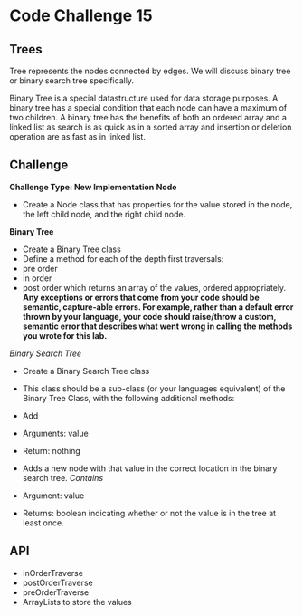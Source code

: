 # Code Challenge 15
## Trees
Tree represents the nodes connected by edges. We will discuss binary tree or binary search tree specifically.

Binary Tree is a special datastructure used for data storage purposes. A binary tree has a special condition that each node can have a maximum of two children. A binary tree has the benefits of both an ordered array and a linked list as search is as quick as in a sorted array and insertion or deletion operation are as fast as in linked list.

## Challenge

**Challenge Type: New Implementation**
**Node**

- Create a Node class that has properties for the value stored in the node, the left child node, and the right child node.

**Binary Tree**

- Create a Binary Tree class
- Define a method for each of the depth first traversals:
- pre order
- in order
- post order which returns an array of the values, ordered appropriately.
**Any exceptions or errors that come from your code should be semantic, capture-able errors. For example, rather than a default error thrown by your language, your code should raise/throw a custom, semantic error that describes what went wrong in calling the methods you wrote for this lab.**

*Binary Search Tree*

- Create a Binary Search Tree class
- This class should be a sub-class (or your languages equivalent) of the Binary Tree Class, with the following additional methods:
- Add
- Arguments: value
- Return: nothing
- Adds a new node with that value in the correct location in the binary search tree.
*Contains*


- Argument: value
- Returns: boolean indicating whether or not the value is in the tree at least once.

## API
- inOrderTraverse
- postOrderTraverse
- preOrderTraverse
- ArrayLists to store the values 
